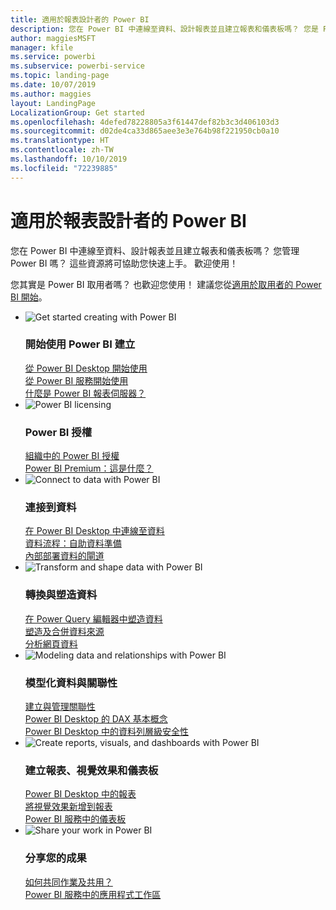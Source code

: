 ```yaml
---
title: 適用於報表設計者的 Power BI
description: 您在 Power BI 中連線至資料、設計報表並且建立報表和儀表板嗎？ 您是 Power BI 系統管理員嗎？
author: maggiesMSFT
manager: kfile
ms.service: powerbi
ms.subservice: powerbi-service
ms.topic: landing-page
ms.date: 10/07/2019
ms.author: maggies
layout: LandingPage
LocalizationGroup: Get started
ms.openlocfilehash: 4defed78228805a3f61447def82b3c3d406103d3
ms.sourcegitcommit: d02de4ca33d865aee3e3e764b98f221950cb0a10
ms.translationtype: HT
ms.contentlocale: zh-TW
ms.lasthandoff: 10/10/2019
ms.locfileid: "72239885"
---
```

# <a name="power-bi-for-report-designers"></a>適用於報表設計者的 Power BI

您在 Power BI 中連線至資料、設計報表並且建立報表和儀表板嗎？ 您管理 Power BI 嗎？ 這些資源將可協助您快速上手。 歡迎使用！

您其實是 Power BI 取用者嗎？ 也歡迎您使用！ 建議您從[適用於取用者的 Power BI 開始](consumer/power-bi-consumer-landing.md)。

<ul class="panelContent cardsF"> 
            <li> 
                  <div class="cardSize"> 
                        <div class="cardPadding"> 
                              <div class="card"> 
                                    <div class="cardImageOuter">
                                          <div class="cardImage">
                                                <img alt="Get started creating with Power BI" src="media/power-bi-creator-landing/power-bi-designer-get-started.svg" data-linktype="relative-path">
                                          </div>
                                    </div>
                                    <div class="cardText"> 
                                          <h3>開始使用 Power BI 建立</h3> 
                                          <p></p>
                                               <a href="desktop-what-is-desktop.md">從 Power BI Desktop 開始使用</a><br/> 
                                               <a href="power-bi-overview.md">從 Power BI 服務開始使用</a><br/> 
                                               <a href="report-server/get-started.md">什麼是 Power BI 報表伺服器？</a>
                                    </div> 
                              </div> 
                        </div> 
                  </div> 
            </li>
            <li> 
                  <div class="cardSize"> 
                        <div class="cardPadding"> 
                              <div class="card"> 
                                    <div class="cardImageOuter">
                                          <div class="cardImage">
                                                <img alt="Power BI licensing" src="media/power-bi-creator-landing/power-bi-designer-licensing.svg" data-linktype="relative-path">
                                          </div>
                                    </div>
                                    <div class="cardText"> 
                                          <h3>Power BI 授權</h3> 
                                          <p></p>
                                                <a href="service-admin-licensing-organization.md">組織中的 Power BI 授權</a><br/> 
                                                <a href="service-premium-what-is.md">Power BI Premium：這是什麼？</a> 
                                    </div> 
                              </div> 
                        </div> 
                  </div> 
            </li>
            <li> 
                  <div class="cardSize"> 
                        <div class="cardPadding"> 
                              <div class="card"> 
                                    <div class="cardImageOuter">
                                          <div class="cardImage">
                                                <img alt="Connect to data with Power BI" src="media/power-bi-creator-landing/power-bi-designer-connect-data.svg" data-linktype="relative-path">
                                          </div>
                                    </div>
                                    <div class="cardText"> 
                                          <h3>連接到資料</h3> 
                                          <p></p>
                                                <a href="desktop-quickstart-connect-to-data.md">在 Power BI Desktop 中連線至資料</a><br/> 
                                                <a href="service-dataflows-overview.md">資料流程：自助資料準備</a><br/> 
                                                <a href="service-gateway-onprem.md">內部部署資料的閘道</a>
                                    </div> 
                              </div> 
                        </div> 
                  </div> 
            </li>
            <li> 
                  <div class="cardSize"> 
                        <div class="cardPadding"> 
                              <div class="card"> 
                                    <div class="cardImageOuter">
                                          <div class="cardImage">
                                                <img alt="Transform and shape data with Power BI" src="media/power-bi-creator-landing/power-bi-designer-transform-shape-data.svg" data-linktype="relative-path">
                                          </div>
                                    </div>
                                    <div class="cardText"> 
                                          <h3>轉換與塑造資料</h3> 
                                          <p></p>
                                                <a href="desktop-common-query-tasks.md">在 Power Query 編輯器中塑造資料</a><br/> 
                                                <a href="desktop-shape-and-combine-data.md">塑造及合併資料來源</a><br/> 
                                                <a href="desktop-tutorial-importing-and-analyzing-data-from-a-web-page.md">分析網頁資料</a>
                                    </div> 
                              </div> 
                        </div> 
                  </div> 
            </li>
            <li> 
                  <div class="cardSize"> 
                        <div class="cardPadding"> 
                              <div class="card"> 
                                    <div class="cardImageOuter">
                                          <div class="cardImage">
                                                <img alt="Modeling data and relationships with Power BI" src="media/power-bi-creator-landing/power-bi-designer-modeling-data-relationships.svg" data-linktype="relative-path">
                                          </div>
                                    </div>
                                    <div class="cardText"> 
                                          <h3>模型化資料與關聯性</h3> 
                                          <p></p>
                                                <a href="desktop-create-and-manage-relationships.md">建立與管理關聯性</a><br/>
                                                <a href="desktop-quickstart-learn-dax-basics.md">Power BI Desktop 的 DAX 基本概念</a><br/> 
                                                <a href="service-admin-rls.md">Power BI Desktop 中的資料列層級安全性</a> 
                                    </div> 
                              </div> 
                        </div> 
                  </div> 
            </li>
            <li> 
                  <div class="cardSize"> 
                        <div class="cardPadding"> 
                              <div class="card"> 
                                    <div class="cardImageOuter">
                                          <div class="cardImage">
                                                <img alt="Create reports, visuals, and dashboards with Power BI" src="media/power-bi-creator-landing/power-bi-designer-create-reports-visuals-dashboards.svg" data-linktype="relative-path">
                                          </div>
                                    </div>
                                    <div class="cardText"> 
                                          <h3>建立報表、視覺效果和儀表板</h3> 
                                          <p></p>
                                                <a href="desktop-report-view.md">Power BI Desktop 中的報表</a><br/> 
                                                <a href="power-bi-report-add-visualizations-i.md">將視覺效果新增到報表</a><br/> 
                                                <a href="service-dashboard-create.md">Power BI 服務中的儀表板</a>
                                    </div> 
                              </div> 
                        </div> 
                  </div> 
            </li>
            <li> 
                  <div class="cardSize"> 
                        <div class="cardPadding"> 
                              <div class="card"> 
                                    <div class="cardImageOuter">
                                          <div class="cardImage">
                                                <img alt="Share your work in Power BI" src="media/power-bi-creator-landing/power-bi-designer-share-work.svg" data-linktype="relative-path">
                                          </div>
                                    </div>
                                    <div class="cardText"> 
                                          <h3>分享您的成果</h3> 
                                          <p></p>
                                                <a href="service-how-to-collaborate-distribute-dashboards-reports.md">如何共同作業及共用？</a><br/>
                                                <a href="service-create-workspaces.md">Power BI 服務中的應用程式工作區</a> 
                                    </div> 
                              </div> 
                        </div> 
                  </div> 
            </li>
</ul>



